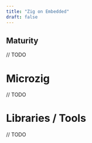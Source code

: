 ```yaml
---
title: "Zig on Embedded"
draft: false
---
```


## Maturity
// TODO

# Microzig
// TODO

# Libraries / Tools
// TODO